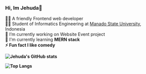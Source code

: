 ### Hi, Im Jehuda👋

👨‍💻 A friendly Frontend web developer<br/>
👨‍🎓 Student of Informatics Engineering at [Manado State University](https://unima.ac.id/), Indonesia<br/>
🔭 I’m currently working on Website Event project<br/>
🌱 I'm currently learning <b>MERN stack<b><br/>
⚡ Fun fact I like comedy<br/>

![Jehuda's GitHub stats](https://github-readme-stats.vercel.app/api?username=Jehudavd&show_icons=true&theme=great-gatsby)

![Top Langs](https://github-readme-stats.vercel.app/api/top-langs/?username=Jehudavd&layout=compact&theme=great-gatsby)
